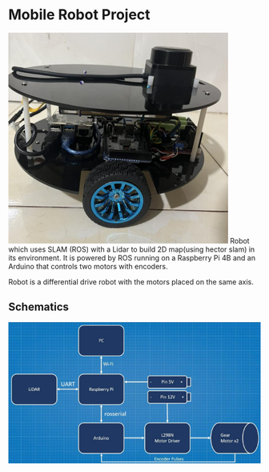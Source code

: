 # Mobile Robot Project
![alt text](/Images/image.png)
Robot which uses SLAM (ROS) with a Lidar to build 2D map(using hector slam) in its environment. It is powered by ROS running on a Raspberry Pi 4B and an Arduino that controls two motors with encoders.  

Robot is a differential drive robot with the motors placed on the same axis.  

## Schematics
![alt text](/Images/DesignSystem.png)
